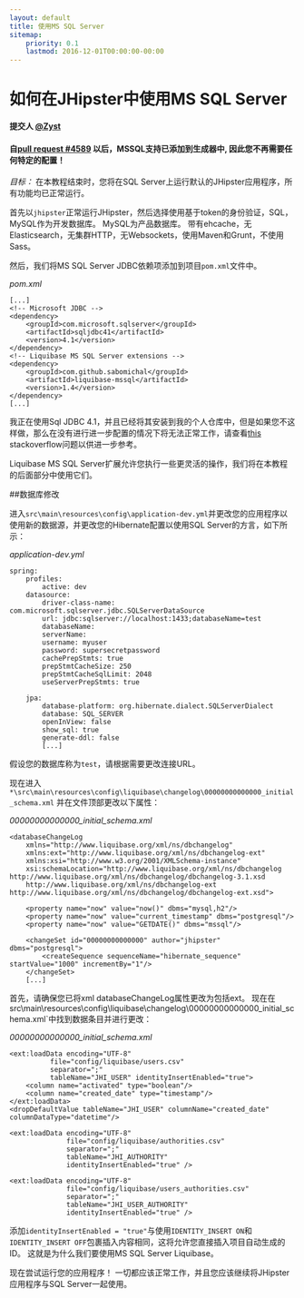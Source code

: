 ```yaml
---
layout: default
title: 使用MS SQL Server
sitemap:
    priority: 0.1
    lastmod: 2016-12-01T00:00:00-00:00
---
```

# 如何在JHipster中使用MS SQL Server

__提交人 [@Zyst](https://github.com/Zyst)__

#### 自[pull request #4589](https://github.com/jhipster/generator-jhipster/pull/4589) 以后，MSSQL支持已添加到生成器中, 因此您不再需要任何特定的配置！

_目标：_ 在本教程结束时，您将在SQL Server上运行默认的JHipster应用程序，所有功能均已正常运行。

首先以`jhipster`正常运行JHipster，然后选择使用基于token的身份验证，SQL，MySQL作为开发数据库。 MySQL为产品数据库。 带有ehcache，无Elasticsearch，无集群HTTP，无Websockets，使用Maven和Grunt，不使用Sass。

然后，我们将MS SQL Server JDBC依赖项添加到项目`pom.xml`文件中。

_pom.xml_

    [...]
    <!-- Microsoft JDBC -->
    <dependency>
        <groupId>com.microsoft.sqlserver</groupId>
        <artifactId>sqljdbc41</artifactId>
        <version>4.1</version>
    </dependency>
    <!-- Liquibase MS SQL Server extensions -->
    <dependency>
        <groupId>com.github.sabomichal</groupId>
        <artifactId>liquibase-mssql</artifactId>
        <version>1.4</version>
    </dependency>
    [...]

我正在使用Sql JDBC 4.1，并且已经将其安装到我的个人仓库中，但是如果您不这样做，那么在没有进行进一步配置的情况下将无法正常工作，请查看[this](https://stackoverflow.com/questions/30207842/add-external-library-jar-to-spring-boot-jar-internal-lib) stackoverflow问题以供进一步参考。

Liquibase MS SQL Server扩展允许您执行一些更灵活的操作，我们将在本教程的后面部分中使用它们。

##数据库修改

进入`src\main\resources\config\application-dev.yml`并更改您的应用程序以使用新的数据源，并更改您的Hibernate配置以使用SQL Server的方言，如下所示：

_application-dev.yml_

    spring:
        profiles:
            active: dev
        datasource:
            driver-class-name: com.microsoft.sqlserver.jdbc.SQLServerDataSource
            url: jdbc:sqlserver://localhost:1433;databaseName=test
            databaseName:
            serverName:
            username: myuser
            password: supersecretpassword
            cachePrepStmts: true
            prepStmtCacheSize: 250
            prepStmtCacheSqlLimit: 2048
            useServerPrepStmts: true

        jpa:
            database-platform: org.hibernate.dialect.SQLServerDialect
            database: SQL_SERVER
            openInView: false
            show_sql: true
            generate-ddl: false
            [...]

假设您的数据库称为`test`，请根据需要更改连接URL。

现在进入 `*\src\main\resources\config\liquibase\changelog\00000000000000_initial_schema.xml` 并在文件顶部更改以下属性：

_00000000000000_initial_schema.xml_

    <databaseChangeLog
        xmlns="http://www.liquibase.org/xml/ns/dbchangelog"
        xmlns:ext="http://www.liquibase.org/xml/ns/dbchangelog-ext"
        xmlns:xsi="http://www.w3.org/2001/XMLSchema-instance"
        xsi:schemaLocation="http://www.liquibase.org/xml/ns/dbchangelog http://www.liquibase.org/xml/ns/dbchangelog/dbchangelog-3.1.xsd
        http://www.liquibase.org/xml/ns/dbchangelog-ext http://www.liquibase.org/xml/ns/dbchangelog/dbchangelog-ext.xsd">

        <property name="now" value="now()" dbms="mysql,h2"/>
        <property name="now" value="current_timestamp" dbms="postgresql"/>
        <property name="now" value="GETDATE()" dbms="mssql"/>

        <changeSet id="00000000000000" author="jhipster" dbms="postgresql">
            <createSequence sequenceName="hibernate_sequence" startValue="1000" incrementBy="1"/>
        </changeSet>
        [...]

首先，请确保您已将xml databaseChangeLog属性更改为包括ext。 现在在src\main\resources\config\liquibase\changelog\00000000000000_initial_schema.xml`中找到数据条目并进行更改：

_00000000000000_initial_schema.xml_

    <ext:loadData encoding="UTF-8"
              file="config/liquibase/users.csv"
              separator=";"
              tableName="JHI_USER" identityInsertEnabled="true">
        <column name="activated" type="boolean"/>
        <column name="created_date" type="timestamp"/>
    </ext:loadData>
    <dropDefaultValue tableName="JHI_USER" columnName="created_date" columnDataType="datetime"/>

    <ext:loadData encoding="UTF-8"
                  file="config/liquibase/authorities.csv"
                  separator=";"
                  tableName="JHI_AUTHORITY"
                  identityInsertEnabled="true" />

    <ext:loadData encoding="UTF-8"
                  file="config/liquibase/users_authorities.csv"
                  separator=";"
                  tableName="JHI_USER_AUTHORITY"
                  identityInsertEnabled="true" />

添加`identityInsertEnabled = "true"`与使用`IDENTITY_INSERT ON`和`IDENTITY_INSERT OFF`包裹插入内容相同，这将允许您直接插入项目自动生成的ID。 这就是为什么我们要使用MS SQL Server Liquibase。

现在尝试运行您的应用程序！ 一切都应该正常工作，并且您应该继续将JHipster应用程序与SQL Server一起使用。